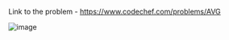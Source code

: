 Link to the problem - https://www.codechef.com/problems/AVG


![image](https://github.com/Haleshot/Competitive-Programming/assets/57552973/471b9963-30a9-4868-96f7-cdf56960580c)
